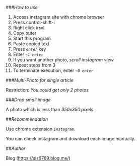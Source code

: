 ###*How to use*

1. Access instagram site with chrome browser
2. Press control-shift-i
3. Right click *`html`*
4. Copy outer
5. Start this program
6. Paste copied text
7. Press *`enter`* key
8. Enter *`~1 enter`*
9. If you want another photo, *scroll instagram view*
10. Repeat steps from 3
11. To terminate execution, enter *`~0 enter`*

###*Multi-Photo for single article*

Restriction: _You could get only 2 photos_ 

###*Drop small image*

A photo which is less than *350x350 pixels*

##*Recommendation*

Use chrome extension *`instagram`*.

You can check instagram and download each image manually.

##*Author*

Blog (https://sis6789.blog.me/)
